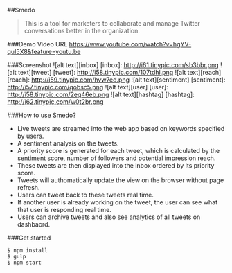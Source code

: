 ##Smedo
> This is a tool for marketers to collaborate and manage Twitter conversations better in the organization. 

###Demo Video URL
https://www.youtube.com/watch?v=hgYV-quI5X8&feature=youtu.be

###Screenshot
![alt text][inbox]
[inbox]: http://i61.tinypic.com/sb3bbr.png
![alt text][tweet]
[tweet]: http://i58.tinypic.com/107tdhl.png 
![alt text][reach]
[reach]: http://i59.tinypic.com/hvw7ed.png
![alt text][sentiment]
[sentiment]: http://i57.tinypic.com/qobsc5.png
![alt text][user]
[user]: http://i58.tinypic.com/2eg46eb.png
![alt text][hashtag]
[hashtag]: http://i62.tinypic.com/w0t2br.png


###How to use Smedo? 
- Live tweets are streamed into the web app based on keywords specified by users. 
- A sentiment analysis on the tweets. 
- A priority score is generated for each tweet, which is calculated by the sentiment score, number of followers and potential impression reach. 
- These tweets are then displayed into the inbox ordered by its priority score. 
- Tweets will authomatically update the view on the browser without page refresh. 
- Users can tweet back to these tweets real time.
- If another user is already working on the tweet, the user can see what that user is responding real time. 
- Users can archive tweets and also see analytics of all tweets on dashbaord.  

###Get started 
```
$ npm install
$ gulp 
$ npm start 
```
